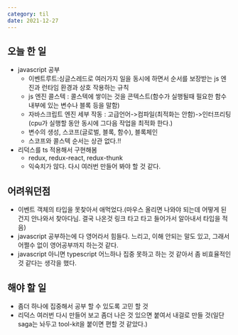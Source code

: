 ```yaml
---
category: til
date: 2021-12-27
---
```


## 오늘 한 일

- javascript 공부
  - 이벤트루트:싱글스레드로 여러가지 일을 동시에 하면서 순서를 보장받는 js 엔진과 런타임 환경과 상호 작용하는 규칙
  - js 엔진 콜스텍 : 콜스텍에 쌓이는 것을 콘텍스트(함수가 실행될때 필요한 함수 내부에 있는 변수나 블록 등을 말함)
  - 자바스크립트 엔진 세부 작동 : 고급언어->컴파일(최적화는 안함)->인터프리팅(cpu가 실행할 동안 동시에 그다음 작업을 최적화 한다.)
  - 변수의 생성, 스코프(글로벌, 블록, 함수), 블록체인
  - 스코프와 콜스텍 순서는 상관 없다.!!
- 리덕스를 ts 적용해서 구현해봄
  - redux, redux-react, redux-thunk
  - 익숙치가 않다. 다시 여러번 만들어 봐야 할 것 같다.

## 어려워던점

- 이벤트 객체의 타입을 못찾아서 애먹었다.(마우스 올리면 나와야 되는데 어떻게 된 건지 안나와서 찾아다님. 결국 나온것 링크 타고 타고 들어가서 알아내서 타입을 적음)
- javascript 공부하는에 다 영어라서 힘들다. 느리고, 이해 안되는 말도 있고, 그래서 어쩔수 없이 영어공부까지 하는것 같다.
- javascript 아니면 typescript 어느하나 집중 못하고 하는 것 같아서 좀 비효율적인 것 같다는 생각을 했다.

## 해야 할 일

- 좀더 하나에 집중해서 공부 할 수 있도록 고민 할 것
- 리덕스 여러번 다시 만들어 보고 좀더 나은 것 있으면 붙여서 내걸로 만들 것(일단 saga는 놔두고 tool-kit을 붙이면 편할 것 같았다.)
